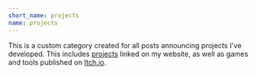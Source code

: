 ```yaml
---
short_name: projects
name: projects
---
```

This is a custom category created for all posts announcing projects I've developed. This includes [projects](https://fnmckee.com/projects.html) linked on my website, as well as games and tools published on [Itch.io](https://tank-games.itch.io).